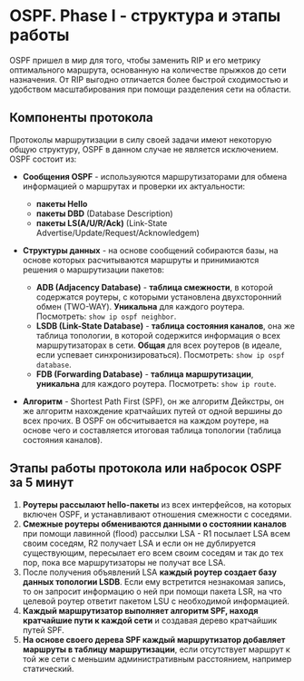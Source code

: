 # OSPF. Phase I - структура и этапы работы

OSPF пришел в мир для того, чтобы заменить RIP и его метрику оптимального маршрута, основанную на количестве прыжков до сети назначения. От RIP выгодно отличается более быстрой сходимостью и удобством масштабирования при помощи разделения сети на области.

## Компоненты протокола

Протоколы маршрутизации в силу своей задачи имеют некоторую общую структуру, OSPF в данном случае не является исключением. OSPF состоит из:

- **Сообщения OSPF** - используяются маршрутизаторами для обмена информацией о маршрутах и проверки их актуальности:

    - **пакеты Hello**
    - **пакеты DBD** (Database Description)
    - **пакеты LS(A/U/R/Ack)** (Link-State Advertise/Update/Request/Acknowledgem)

- **Структуры данных** - на основе сообщений собираются базы, на основе которых расчитываются маршруты и принимиаются решения о маршрутизации пакетов:

    - **ADB (Adjacency Database)** - **таблица смежности**, в которой содержатся роутеры, с которыми установлена двухсторонний обмен (TWO-WAY). **Уникальна** для каждого роутера. Посмотреть: `show ip ospf neighbor`.
    - **LSDB (Link-State Database)** - **таблица состояния каналов**, она же таблица топологии, в которой содержится информация о всех маршрутизаторах в сети. **Общая** для всех роутеров (в идеале, если успевает синхронизироваться). Посмотреть: `show ip ospf database`.
    - **FDB (Forwarding Database)** - **таблица маршрутизации**, **уникальна** для каждого роутера. Посмотреть: `show ip route`.
    
- **Алгоритм** - Shortest Path First (SPF), он же алгоритм Дейкстры, он же алгоритм нахождение кратчайших путей от одной вершины до всех прочих. В OSPF он обсчитывается на каждом роутере, на основе чего и составляется итоговая таблица топологии (таблица состояния каналов).

## Этапы работы протокола или набросок OSPF за 5 минут

1. **Роутеры рассылают hello-пакеты** из всех интерфейсов, на которых включен OSPF, и устанавливают отношения смежности с соседями.
2. **Смежные роутеры обмениваются данными о состоянии каналов** при помощи лавинной (flood) рассылки LSA - R1 посылает LSA всем своим соседям, R2 получает LSA и если он не дублируется существующим, пересылает его всем своим соседям и так до тех пор, пока все маршрутизаторы не получат все LSA.
3. После получения объявлений LSA **каждый роутер создает базу данных топологии LSDB**. Если ему встретится незнакомая запись, то он запросит информацию о ней при помощи пакета LSR, на что целевой роутер ответит пакетом LSU с необходимой информацией.
4. **Каждый маршрутизатор выполняет алгоритм SPF, находя кратчайшие пути к каждой сети** и создавая дерево кратчайшик путей SPF.
5. **На основе своего дерева SPF каждый маршрутизатор добавляет маршруты в таблицу маршрутизации**, если отсутствует маршрут к той же сети с меньшим административным расстоянием, например статический.